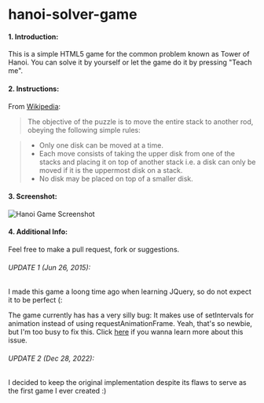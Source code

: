 hanoi-solver-game
=================

#### 1. Introduction:

This is a simple HTML5 game for the common problem known as Tower of Hanoi. You can solve it by yourself or let the game do it by pressing "Teach me".

#### 2. Instructions:

From [Wikipedia](https://en.wikipedia.org/wiki/Tower_of_Hanoi):

> The objective of the puzzle is to move the entire stack to another rod, obeying the following simple rules:

> * Only one disk can be moved at a time.
> * Each move consists of taking the upper disk from one of the stacks and placing it on top of another stack i.e. a disk can only be moved if it is the uppermost disk on a stack.
> * No disk may be placed on top of a smaller disk.

#### 3. Screenshot:

![Hanoi Game Screenshot](http://i.imgur.com/dLbrWIV.png)

#### 4. Additional Info:

Feel free to make a pull request, fork or suggestions.

###### UPDATE 1 (Jun 26, 2015):

I made this game a loong time ago when learning JQuery, so do not expect it to be perfect (:

The game currently has has a very silly bug: It makes use of setIntervals for animation instead of using requestAnimationFrame. Yeah, that's so newbie, but I'm too busy to fix this. Click [here](http://creativejs.com/resources/requestanimationframe/) if you wanna learn more about this issue.

###### UPDATE 2 (Dec 28, 2022):

I decided to keep the original implementation despite its flaws to serve as the first game I ever created :)
